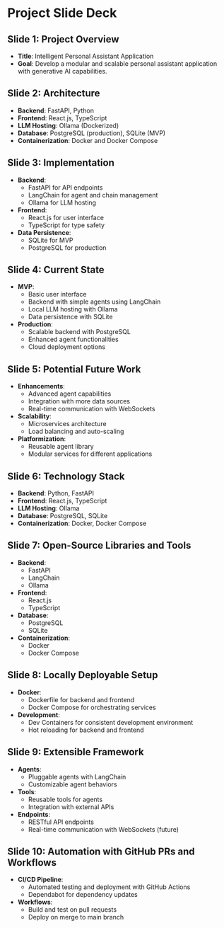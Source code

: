 # Project Slide Deck

## Slide 1: Project Overview
- **Title**: Intelligent Personal Assistant Application
- **Goal**: Develop a modular and scalable personal assistant application with generative AI capabilities.

## Slide 2: Architecture
- **Backend**: FastAPI, Python
- **Frontend**: React.js, TypeScript
- **LLM Hosting**: Ollama (Dockerized)
- **Database**: PostgreSQL (production), SQLite (MVP)
- **Containerization**: Docker and Docker Compose

## Slide 3: Implementation
- **Backend**: 
  - FastAPI for API endpoints
  - LangChain for agent and chain management
  - Ollama for LLM hosting
- **Frontend**: 
  - React.js for user interface
  - TypeScript for type safety
- **Data Persistence**: 
  - SQLite for MVP
  - PostgreSQL for production

## Slide 4: Current State
- **MVP**: 
  - Basic user interface
  - Backend with simple agents using LangChain
  - Local LLM hosting with Ollama
  - Data persistence with SQLite
- **Production**: 
  - Scalable backend with PostgreSQL
  - Enhanced agent functionalities
  - Cloud deployment options

## Slide 5: Potential Future Work
- **Enhancements**: 
  - Advanced agent capabilities
  - Integration with more data sources
  - Real-time communication with WebSockets
- **Scalability**: 
  - Microservices architecture
  - Load balancing and auto-scaling
- **Platformization**: 
  - Reusable agent library
  - Modular services for different applications

## Slide 6: Technology Stack
- **Backend**: Python, FastAPI
- **Frontend**: React.js, TypeScript
- **LLM Hosting**: Ollama
- **Database**: PostgreSQL, SQLite
- **Containerization**: Docker, Docker Compose

## Slide 7: Open-Source Libraries and Tools
- **Backend**: 
  - FastAPI
  - LangChain
  - Ollama
- **Frontend**: 
  - React.js
  - TypeScript
- **Database**: 
  - PostgreSQL
  - SQLite
- **Containerization**: 
  - Docker
  - Docker Compose

## Slide 8: Locally Deployable Setup
- **Docker**: 
  - Dockerfile for backend and frontend
  - Docker Compose for orchestrating services
- **Development**: 
  - Dev Containers for consistent development environment
  - Hot reloading for backend and frontend

## Slide 9: Extensible Framework
- **Agents**: 
  - Pluggable agents with LangChain
  - Customizable agent behaviors
- **Tools**: 
  - Reusable tools for agents
  - Integration with external APIs
- **Endpoints**: 
  - RESTful API endpoints
  - Real-time communication with WebSockets (future)

## Slide 10: Automation with GitHub PRs and Workflows
- **CI/CD Pipeline**: 
  - Automated testing and deployment with GitHub Actions
  - Dependabot for dependency updates
- **Workflows**: 
  - Build and test on pull requests
  - Deploy on merge to main branch

